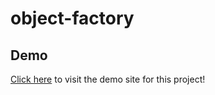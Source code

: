 # object-factory

## Demo
<a href="https://raw.githack.com/riley-ad-clark/object-factory/main/index.html">Click here</a> to visit the demo site for this project!

